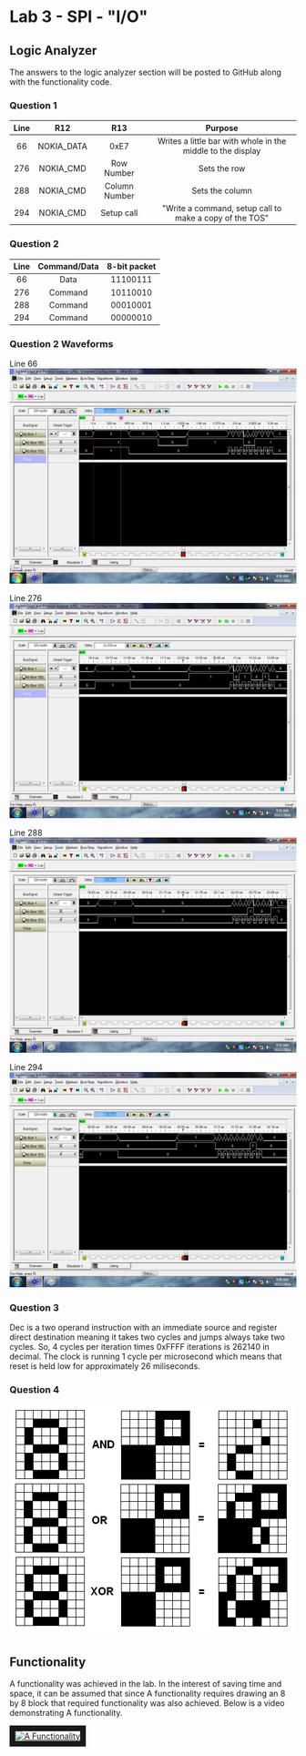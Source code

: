 # Lab 3 - SPI - "I/O"

## Logic Analyzer
The answers to the logic analyzer section will be posted to GitHub along with the functionality code.

### Question 1
|Line|R12|R13|Purpose|
|:-:|:-:|:-:|:-:|
|66|NOKIA_DATA|0xE7|Writes a little bar with whole in the middle to the display|
|276|NOKIA_CMD|Row Number|Sets the row|
|288|NOKIA_CMD|Column Number|Sets the column|
|294|NOKIA_CMD|Setup call|"Write a command, setup call to make a copy of the TOS"|

### Question 2
|Line|Command/Data|8-bit packet|
|:-:|:-:|:-:|
|66|Data|11100111|
|276|Command|10110010|
|288|Command|00010001|
|294|Command|00000010|

### Question 2 Waveforms
Line 66
![LINE 66](1.jpg "Line 66")

Line 276
![LINE 276](2.jpg "Line 276")

Line 288
![LINE 288](3.jpg "Line 288")

Line 294
![LINE 294](4.jpg "Line 294")

### Question 3

Dec is a two operand instruction with an immediate source and register direct destination meaning it takes two cycles
and jumps always take two cycles. So, 4 cycles per iteration times 0xFFFF iterations is 262140 in decimal. The clock is running 
1 cycle per microsecond which means that reset is held low for approximately 26 miliseconds. 


### Question 4
![xor picture](bitblock.bmp)


## Functionality

A functionality was achieved in the lab. In the interest of saving time and space, it can be assumed that since A functionality
requires drawing an 8 by 8 block that required functionality was also achieved. Below is a video demonstrating A functionality. 

<a href="http://www.youtube.com/watch?feature=player_embedded&v=JVRB-ynRHow
" target="_blank"><img src="http://img.youtube.com/vi/JVRB-ynRHow/0.jpg" 
alt="A Functionality" width="240" height="180" border="10" /></a>

